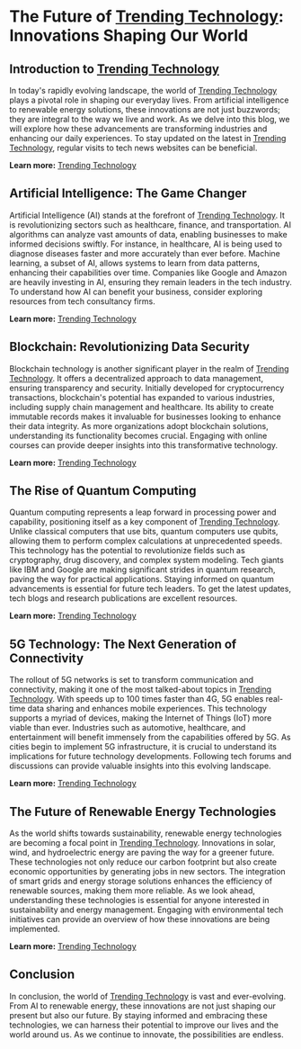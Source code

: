 # The Future of <a href="gstechhub.com.ng" target="_blank" rel="noopener noreferrer">Trending Technology</a>: Innovations Shaping Our World

## Introduction to <a href="gstechhub.com.ng" target="_blank" rel="noopener noreferrer">Trending Technology</a>

In today's rapidly evolving landscape, the world of <a href="gstechhub.com.ng" target="_blank" rel="noopener noreferrer">Trending Technology</a> plays a pivotal role in shaping our everyday lives. From artificial intelligence to renewable energy solutions, these innovations are not just buzzwords; they are integral to the way we live and work. As we delve into this blog, we will explore how these advancements are transforming industries and enhancing our daily experiences. To stay updated on the latest in <a href="gstechhub.com.ng" target="_blank" rel="noopener noreferrer">Trending Technology</a>, regular visits to tech news websites can be beneficial.

**Learn more:** [Trending Technology](gstechhub.com.ng)

## Artificial Intelligence: The Game Changer

Artificial Intelligence (AI) stands at the forefront of <a href="gstechhub.com.ng" target="_blank" rel="noopener noreferrer">Trending Technology</a>. It is revolutionizing sectors such as healthcare, finance, and transportation. AI algorithms can analyze vast amounts of data, enabling businesses to make informed decisions swiftly. For instance, in healthcare, AI is being used to diagnose diseases faster and more accurately than ever before. Machine learning, a subset of AI, allows systems to learn from data patterns, enhancing their capabilities over time. Companies like Google and Amazon are heavily investing in AI, ensuring they remain leaders in the tech industry. To understand how AI can benefit your business, consider exploring resources from tech consultancy firms.

**Learn more:** [Trending Technology](gstechhub.com.ng)

## Blockchain: Revolutionizing Data Security

Blockchain technology is another significant player in the realm of <a href="gstechhub.com.ng" target="_blank" rel="noopener noreferrer">Trending Technology</a>. It offers a decentralized approach to data management, ensuring transparency and security. Initially developed for cryptocurrency transactions, blockchain's potential has expanded to various industries, including supply chain management and healthcare. Its ability to create immutable records makes it invaluable for businesses looking to enhance their data integrity. As more organizations adopt blockchain solutions, understanding its functionality becomes crucial. Engaging with online courses can provide deeper insights into this transformative technology.

**Learn more:** [Trending Technology](gstechhub.com.ng)

## The Rise of Quantum Computing

Quantum computing represents a leap forward in processing power and capability, positioning itself as a key component of <a href="gstechhub.com.ng" target="_blank" rel="noopener noreferrer">Trending Technology</a>. Unlike classical computers that use bits, quantum computers use qubits, allowing them to perform complex calculations at unprecedented speeds. This technology has the potential to revolutionize fields such as cryptography, drug discovery, and complex system modeling. Tech giants like IBM and Google are making significant strides in quantum research, paving the way for practical applications. Staying informed on quantum advancements is essential for future tech leaders. To get the latest updates, tech blogs and research publications are excellent resources.

**Learn more:** [Trending Technology](gstechhub.com.ng)

## 5G Technology: The Next Generation of Connectivity

The rollout of 5G networks is set to transform communication and connectivity, making it one of the most talked-about topics in <a href="gstechhub.com.ng" target="_blank" rel="noopener noreferrer">Trending Technology</a>. With speeds up to 100 times faster than 4G, 5G enables real-time data sharing and enhances mobile experiences. This technology supports a myriad of devices, making the Internet of Things (IoT) more viable than ever. Industries such as automotive, healthcare, and entertainment will benefit immensely from the capabilities offered by 5G. As cities begin to implement 5G infrastructure, it is crucial to understand its implications for future technology developments. Following tech forums and discussions can provide valuable insights into this evolving landscape.

**Learn more:** [Trending Technology](gstechhub.com.ng)

## The Future of Renewable Energy Technologies

As the world shifts towards sustainability, renewable energy technologies are becoming a focal point in <a href="gstechhub.com.ng" target="_blank" rel="noopener noreferrer">Trending Technology</a>. Innovations in solar, wind, and hydroelectric energy are paving the way for a greener future. These technologies not only reduce our carbon footprint but also create economic opportunities by generating jobs in new sectors. The integration of smart grids and energy storage solutions enhances the efficiency of renewable sources, making them more reliable. As we look ahead, understanding these technologies is essential for anyone interested in sustainability and energy management. Engaging with environmental tech initiatives can provide an overview of how these innovations are being implemented.

**Learn more:** [Trending Technology](gstechhub.com.ng)

## Conclusion

In conclusion, the world of <a href="gstechhub.com.ng" target="_blank" rel="noopener noreferrer">Trending Technology</a> is vast and ever-evolving. From AI to renewable energy, these innovations are not just shaping our present but also our future. By staying informed and embracing these technologies, we can harness their potential to improve our lives and the world around us. As we continue to innovate, the possibilities are endless.
